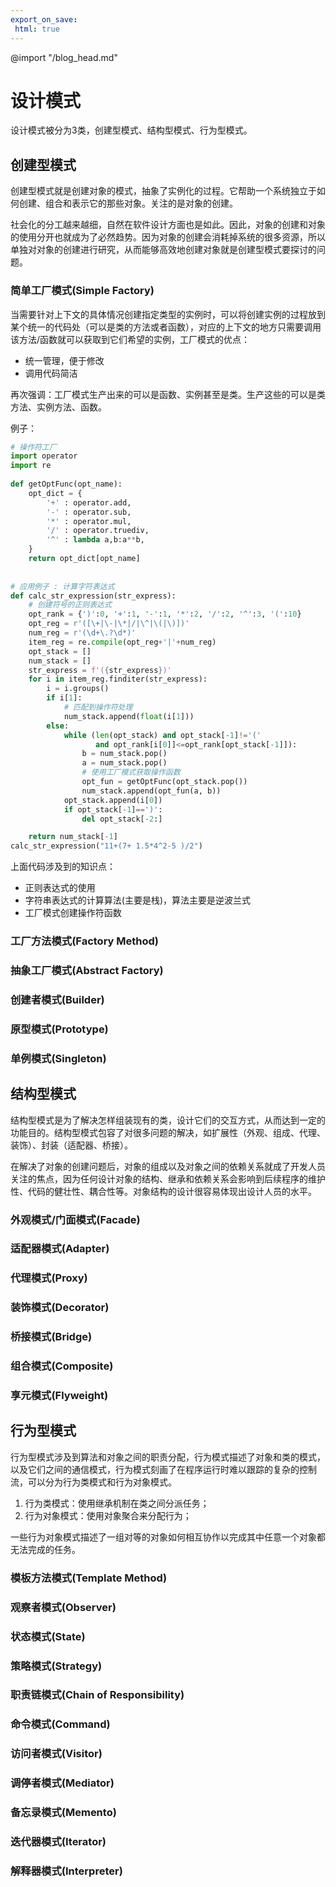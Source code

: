 ```yaml
---
export_on_save:
 html: true
---
```

@import "/blog_head.md"

# 设计模式

设计模式被分为3类，创建型模式、结构型模式、行为型模式。

## 创建型模式

创建型模式就是创建对象的模式，抽象了实例化的过程。它帮助一个系统独立于如何创建、组合和表示它的那些对象。关注的是对象的创建。

社会化的分工越来越细，自然在软件设计方面也是如此。因此，对象的创建和对象的使用分开也就成为了必然趋势。因为对象的创建会消耗掉系统的很多资源，所以单独对对象的创建进行研究，从而能够高效地创建对象就是创建型模式要探讨的问题。

### 简单工厂模式(Simple Factory)

当需要针对上下文的具体情况创建指定类型的实例时，可以将创建实例的过程放到某个统一的代码处（可以是类的方法或者函数），对应的上下文的地方只需要调用该方法/函数就可以获取到它们希望的实例，工厂模式的优点：

- 统一管理，便于修改
- 调用代码简洁

再次强调：工厂模式生产出来的可以是函数、实例甚至是类。生产这些的可以是类方法、实例方法、函数。

例子：
```python {class="line-numbers"}
# 操作符工厂
import operator
import re
        
def getOptFunc(opt_name):
    opt_dict = {
        '+' : operator.add,
        '-' : operator.sub,
        '*' : operator.mul,
        '/' : operator.truediv,
        '^' : lambda a,b:a**b,
    }
    return opt_dict[opt_name]
    
    
# 应用例子 : 计算字符表达式
def calc_str_expression(str_express):
    # 创建符号的正则表达式
    opt_rank = {')':0, '+':1, '-':1, '*':2, '/':2, '^':3, '(':10}
    opt_reg = r'([\+|\-|\*|/|\^|\(|\)])'
    num_reg = r'(\d+\.?\d*)'
    item_reg = re.compile(opt_reg+'|'+num_reg)
    opt_stack = []
    num_stack = []
    str_express = f'({str_express})'
    for i in item_reg.finditer(str_express):
        i = i.groups()
        if i[1]:
            # 匹配到操作符处理
            num_stack.append(float(i[1]))
        else:
            while (len(opt_stack) and opt_stack[-1]!='('
                   and opt_rank[i[0]]<=opt_rank[opt_stack[-1]]):
                b = num_stack.pop()
                a = num_stack.pop()
                # 使用工厂模式获取操作函数
                opt_fun = getOptFunc(opt_stack.pop())
                num_stack.append(opt_fun(a, b))
            opt_stack.append(i[0])
            if opt_stack[-1]==')':
                del opt_stack[-2:]

    return num_stack[-1]
calc_str_expression("11+(7+ 1.5*4^2-5 )/2")
```
上面代码涉及到的知识点：
- 正则表达式的使用
- 字符串表达式的计算算法(主要是栈)，算法主要是逆波兰式
- 工厂模式创建操作符函数

### 工厂方法模式(Factory Method)

### 抽象工厂模式(Abstract Factory)

### 创建者模式(Builder)

### 原型模式(Prototype)

### 单例模式(Singleton)

## 结构型模式

结构型模式是为了解决怎样组装现有的类，设计它们的交互方式，从而达到一定的功能目的。结构型模式包容了对很多问题的解决，如扩展性（外观、组成、代理、装饰）、封装（适配器、桥接）。

在解决了对象的创建问题后，对象的组成以及对象之间的依赖关系就成了开发人员关注的焦点，因为任何设计对象的结构、继承和依赖关系会影响到后续程序的维护性、代码的健壮性、耦合性等。对象结构的设计很容易体现出设计人员的水平。

### 外观模式/门面模式(Facade)

### 适配器模式(Adapter)

### 代理模式(Proxy)

### 装饰模式(Decorator)

### 桥接模式(Bridge)

### 组合模式(Composite)

### 享元模式(Flyweight)

## 行为型模式

行为型模式涉及到算法和对象之间的职责分配，行为模式描述了对象和类的模式，以及它们之间的通信模式，行为模式刻画了在程序运行时难以跟踪的复杂的控制流，可以分为行为类模式和行为对象模式。
1. 行为类模式：使用继承机制在类之间分派任务；
1. 行为对象模式：使用对象聚合来分配行为；

一些行为对象模式描述了一组对等的对象如何相互协作以完成其中任意一个对象都无法完成的任务。

### 模板方法模式(Template Method)

### 观察者模式(Observer)

### 状态模式(State)

### 策略模式(Strategy)

### 职责链模式(Chain of Responsibility)

### 命令模式(Command)

### 访问者模式(Visitor)

### 调停者模式(Mediator)

### 备忘录模式(Memento)

### 迭代器模式(Iterator)

### 解释器模式(Interpreter)



